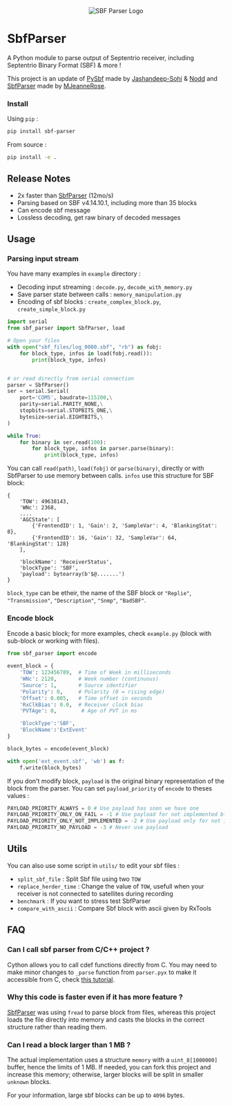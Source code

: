 <div align="center">
  <img src="https://github.com/septentrio-gnss/SbfParser/blob/master/sbf_parser_white.png" alt="SBF Parser Logo">
</div>

# SbfParser
A Python module to parse output of Septentrio receiver, including Septentrio Binary Format (SBF) & more !

This project is an update of [PySbf](https://github.com/jashandeep-sohi/pysbf) made by [Jashandeep-Sohi](https://github.com/jashandeep-sohi) & [Nodd](https://github.com/Nodd) and [SbfParser](https://github.com/MJeanneRose/sbfParser) made by [MJeanneRose](MJeanneRose). 

### Install

Using `pip` :
```bash
pip install sbf-parser
```

From source :
```bash
pip install -e .
```

## Release Notes

* 2x faster than [SbfParser](https://github.com/MJeanneRose/sbfParser) (12mo/s)
* Parsing based on SBF v4.14.10.1, including more than 35 blocks
* Can encode sbf message
* Lossless decoding, get raw binary of decoded messages

## Usage
### Parsing input stream

You have many examples in `example` directory :
- Decoding input streaming : `decode.py`, `decode_with_memory.py`
- Save parser state between calls : `memory_manipulation.py`
- Encoding of sbf blocks : `create_complex_block.py`, `create_simple_block.py`

```python
import serial
from sbf_parser import SbfParser, load

# Open your files 
with open("sbf_files/log_0000.sbf", "rb") as fobj:
    for block_type, infos in load(fobj.read()):
        print(block_type, infos)


# or read directly from serial connection
parser = SbfParser()
ser = serial.Serial(
    port='COM5', baudrate=115200,\
    parity=serial.PARITY_NONE,\
    stopbits=serial.STOPBITS_ONE,\
    bytesize=serial.EIGHTBITS,\
)

while True:
    for binary in ser.read(100):
        for block_type, infos in parser.parse(binary):
            print(block_type, infos)
```

You can call `read(path)`, `load(fobj)` or `parse(binary)`, directly or with SbfParser to use memory between calls.
`infos` use this structure for SBF block:
```
{
    'TOW': 49638143, 
    'WNc': 2368, 
    .... 
    'AGCState': [
        {'FrontendID': 1, 'Gain': 2, 'SampleVar': 4, 'BlankingStat': 8}, 
        {'FrontendID': 16, 'Gain': 32, 'SampleVar': 64, 'BlankingStat': 128}
    ], 
    
    'blockName': 'ReceiverStatus',
    'blockType': 'SBF',
    'payload': bytearray(b'$@.......')
}
```

`block_type` can be etheir, the name of the SBF block or `"Replie"`, `"Transmission"`, `"Description"`, `"Snmp"`, `"BadSBF"`.

### Encode block

Encode a basic block; for more examples, check `example.py` (block with sub-block or working with files).

```python
from sbf_parser import encode
    
event_block = {
    'TOW': 123456789,  # Time of Week in milliseconds
    'WNc': 2120,       # Week number (continuous)
    'Source': 1,       # Source identifier
    'Polarity': 0,     # Polarity (0 = rising edge)
    'Offset': 0.005,   # Time offset in seconds
    'RxClkBias': 0.0,  # Receiver clock bias
    'PVTAge': 0,        # Age of PVT in ms

    'BlockType':'SBF',
    'BlockName':'ExtEvent'
}

block_bytes = encode(event_block)

with open('ext_event.sbf', 'wb') as f:
    f.write(block_bytes)
```

If you don't modify block, `payload` is the original binary representation of the block from the parser.
You can set `payload_priority` of `encode` to theses values :
```python
PAYLOAD_PRIORITY_ALWAYS = 0 # Use payload has soon we have one
PAYLOAD_PRIORITY_ONLY_ON_FAIL = -1 # Use payload for not implemented block and when encoding failed
PAYLOAD_PRIORITY_ONLY_NOT_IMPLEMENTED = -2 # Use payload only for not implemented block
PAYLOAD_PRIORITY_NO_PAYLOAD = -3 # Never use payload
```

## Utils
You can also use some script in `utils/` to edit your sbf files :
- `split_sbf_file` : Split Sbf file using two `TOW`
- `replace_herder_time` : Change the value of `TOW`, usefull when your receiver is not connected to satellites during recording
- `benchmark` : If you want to stress test SbfParser
- `compare_with_ascii` : Compare Sbf block with ascii given by RxTools

## FAQ

### Can I call sbf parser from C/C++ project ?

Cython allows you to call cdef functions directly from C.
You may need to make minor changes to `_parse` function from `parser.pyx` to make it accessible from C, check [this tutorial](https://cython.readthedocs.io/en/latest/src/userguide/external_C_code.html).

### Why this code is faster even if it has more feature ?

[SbfParser](https://github.com/MJeanneRose/sbfParser) was using `fread` to parse block from files, whereas this project loads the file directly into memory and casts the blocks in the correct structure rather than reading them.

### Can I read a block larger than 1 MB ?

The actual implementation uses a structure `memory` with a `uint_8[1000000]` buffer, hence the limits of 1 MB. If needed, you can fork this project and increase this memory; otherwise, larger blocks will be split in smaller `unknown` blocks. 

For your information, large sbf blocks can be up to `4096` bytes.




